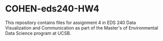 # COHEN-eds240-HW4
This repository contains files for assignment 4 in EDS 240 Data Visualization and Communication as part of the Master's of Environmental Data Science program at UCSB.
